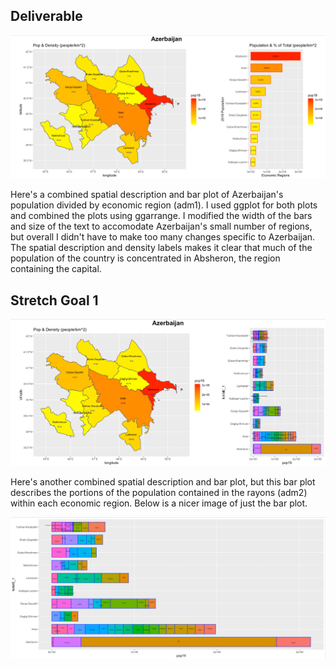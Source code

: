 ## Deliverable

![](plasticdoll.png)

Here's a combined spatial description and bar plot of Azerbaijan's population divided by economic region (adm1). I used ggplot for both plots and combined the plots using ggarrange. I modified the width of the bars and size of the text to accomodate Azerbaijan's small number of regions, but overall I didn't have to make too many changes specific to Azerbaijan. The spatial description and density labels makes it clear that much of the population of the country is concentrated in Absheron, the region containing the capital.


## Stretch Goal 1

![](chro.png)

Here's another combined spatial description and bar plot, but this bar plot describes the portions of the population contained in the rayons (adm2) within each economic region. Below is a nicer image of just the bar plot.

![](enigma.png)
